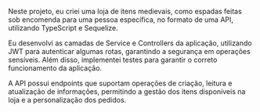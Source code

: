 Neste projeto, eu criei uma loja de itens medievais, como espadas feitas sob encomenda para uma pessoa específica, no formato de uma API, utilizando TypeScript e Sequelize.

Eu desenvolvi as camadas de Service e Controllers da aplicação, utilizando JWT para autenticar algumas rotas, garantindo a segurança em operações sensíveis. Além disso, implementei testes para garantir o correto funcionamento da aplicação.

A API possui endpoints que suportam operações de criação, leitura e atualização de informações, permitindo a gestão dos itens disponíveis na loja e a personalização dos pedidos.
